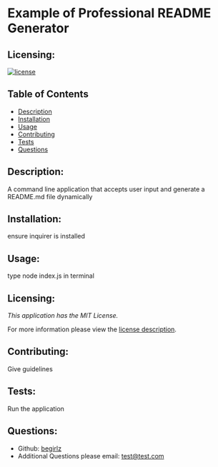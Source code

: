 # Example of Professional README Generator

  ## Licensing:
  [![license](https://img.shields.io/badge/license-MIT-blue)](https://shields.io)

  ## Table of Contents 
  - [Description](#description)
  - [Installation](#installation)
  - [Usage](#usage)
  - [Contributing](#contributing)
  - [Tests](#tests)
  - [Questions](#questions)

  ## Description:
  A command line application that accepts user input and generate a README.md file dynamically

  ## Installation:
  ensure inquirer is installed

  ## Usage:
  type node index.js in terminal

  ## Licensing:
  _This application has the MIT License._
      
 For more information please view the [license description](https://choosealicense.com/licenses/mit/).

  ## Contributing:
  Give guidelines 

  ## Tests:
  Run the application

  ## Questions:
  - Github: [begirlz](https://github.com/begirlz)
  - Additional Questions please email: test@test.com

